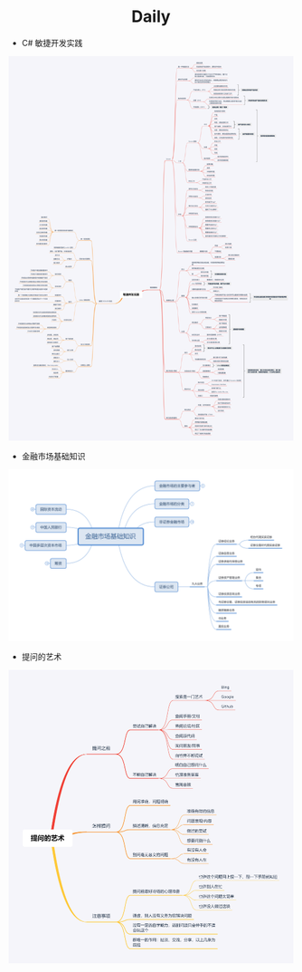 <div align="center">

# Daily

</div>

- C# 敏捷开发实践

![](images/敏捷开发实践.png)

- 金融市场基础知识

![](images/金融市场基础知识.png)

- 提问的艺术

![](images/提问的艺术.png)